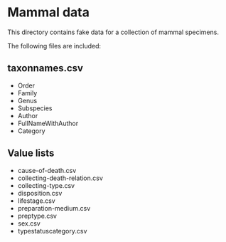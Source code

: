 Mammal data
====================

This directory contains fake data for a collection of mammal specimens.

The following files are included:

taxonnames.csv
--------------
* Order
* Family
* Genus
* Subspecies
* Author
* FullNameWithAuthor
* Category

Value lists
-----------
* cause-of-death.csv
* collecting-death-relation.csv
* collecting-type.csv
* disposition.csv
* lifestage.csv
* preparation-medium.csv
* preptype.csv
* sex.csv
* typestatuscategory.csv 


